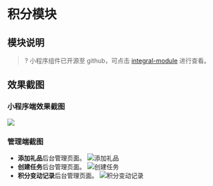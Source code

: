 
# 积分模块

## 模块说明

>? 小程序组件已开源至 github，可点击 [integral-module](https://github.com/TencentCloudBase-PageModule/integral-module) 进行查看。
 
## 效果截图
### 小程序端效果截图
![](https://qcloudimg.tencent-cloud.cn/raw/099b6ac1c8e5b2109cf925cdfa6d657f.png)

### 管理端截图
- **添加礼品**后台管理页面。
![添加礼品](https://scene-module-9gee6idgabd997ca-1306328562.tcloudbaseapp.com/integral/console/guide/step1/config.png)
- **创建任务**后台管理页面。
![创建任务](https://scene-module-9gee6idgabd997ca-1306328562.tcloudbaseapp.com/integral/console/guide/step1/rule.png)
- **积分变动记录**后台管理页面。
![积分变动记录](https://scene-module-9gee6idgabd997ca-1306328562.tcloudbaseapp.com/integral/console/guide/step1/prize.png)

